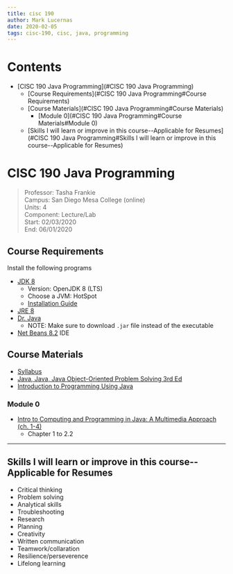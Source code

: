 ```yaml
---
title: cisc 190
author: Mark Lucernas
date: 2020-02-05
tags: cisc-190, cisc, java, programming
---
```


# Contents
  - [CISC 190 Java Programming](#CISC 190 Java Programming)
    - [Course Requirements](#CISC 190 Java Programming#Course Requirements)
    - [Course Materials](#CISC 190 Java Programming#Course Materials)
      - [Module 0](#CISC 190 Java Programming#Course Materials#Module 0)
    - [Skills I will learn or improve in this course--Applicable for Resumes](#CISC 190 Java Programming#Skills I will learn or improve in this course--Applicable for Resumes)

# CISC 190 Java Programming
> Professor: Tasha Frankie<br>
> Campus: San Diego Mesa College (online)<br>
> Units: 4<br>
> Component: Lecture/Lab<br>
> Start: 02/03/2020<br>
> End: 06/01/2020<br>

## Course Requirements

Install the following programs

  * [JDK 8](https://adoptopenjdk.net/)
    - Version: OpenJDK 8 (LTS)
    - Choose a JVM: HotSpot
    - [Installation Guide](file:./media/openJDKInstallationGuide.pdf)
  * [JRE 8](https://www.java.com/en/download/)
  * [Dr. Java](http://www.drjava.org/)
    - NOTE: Make sure to download `.jar` file instead of the executable
  * [Net Beans 8.2](https://netbeans.org/downloads/8.2/) IDE

## Course Materials

  * [Syllabus](file:./media/cisc-190_syllabus.pdf)
  * [Java, Java, Java Object-Oriented Problem Solving 3rd Ed](file:./media/java_book_objectOrientedProblemSolving.pdf)
  * [Introduction to Programming Using Java](file:./media/java_book_introToProgramming.pdf)

### Module 0

  * [Intro to Computing and Programming in Java: A Multimedia Approach (ch. 1-4)](file:./media/java_book_mediaComp_ch1-4.pdf)
    - Chapter 1 to 2.2

---
## Skills I will learn or improve in this course--Applicable for Resumes

  * Critical thinking
  * Problem solving
  * Analytical skills
  * Troubleshooting
  * Research
  * Planning
  * Creativity
  * Written communication
  * Teamwork/collaration
  * Resilience/perseverence
  * Lifelong learning

